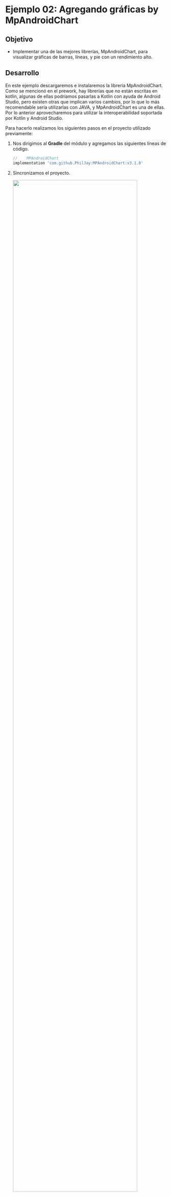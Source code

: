 # Ejemplo 02: Agregando gráficas by MpAndroidChart

## Objetivo

* Implementar una de las mejores librerías, MpAndroidChart, para visualizar gráficas de barras, líneas, y pie con un rendimiento alto.

## Desarrollo

En este ejemplo descargaremos e instalaremos la librería MpAndroidChart. Como se mencionó en el prework, hay librerías que no están escritas en kotlin, algunas de ellas podríamos pasarlas a Kotlin con ayuda de Android Studio, pero existen otras que implican varios cambios, por lo que lo más recomendable sería utilizarlas con JAVA, y MpAndroidChart es una de ellas. Por lo anterior aprovecharemos para utilizar la interoperabilidad soportada por Kotlin y Android Studio.

Para hacerlo realizamos los siguientes pasos en el proyecto utilizado previamente:

1. Nos dirigimos al **Gradle** del módulo y agregamos las siguientes líneas de código.

    ```gradle
    //    MPAndroidChart
    implementation 'com.github.PhilJay:MPAndroidChart:v3.1.0'
    ```

2. Sincronizamos el proyecto.

    <img src="assets/01.png" width="90%"/> 

3. Creamos el **package items**, donde agregaremos los ítems que pintarán las gráficas.

4. La primera clase es abstracta y tiene por nombre **ChartItem**, y tiene la tarea de agregar los métodos que implementarán los items, así como el tipo que tendrán. Para ello agregamos el siguiente código.

    ```kotlin
    public abstract class ChartItem {

        static final int TYPE_BARCHART = 0;
        static final int TYPE_LINE_CHART = 1;
        static final int TYPE_PIE_CHART = 2;

        ChartData<?> mChartData;

        ChartItem(ChartData<?> cd) {
            this.mChartData = cd;
        }

        public abstract int getItemType();

        public abstract View getView(int position, View convertView, Context c);
    }
    ```

5. La segunda clase tiene por nombre **BarChartItem**, y se añade con el siguiente código. 

    > Nota: fue agregada una condicional dentro del constructor para obtener el color, según el tema del dispositivo “**Dark / Day**”.

    ```kotlin
    public class BarChartItem extends ChartItem {

        private final Typeface mTf;
        private final int resTextColor;

        public BarChartItem(ChartData<?> cd, Context c) {
            super(cd);

            mTf = Typeface.createFromAsset(c.getAssets(), "OpenSans-Regular.ttf");

            resTextColor = Build.VERSION.SDK_INT >= Build.VERSION_CODES.M ?
                    c.getResources().getColor(R.color.text_color, c.getTheme())
                    : c.getResources().getColor(R.color.text_color);
        }

        @Override
        public int getItemType() {
            return TYPE_BARCHART;
        }

        @SuppressLint("InflateParams")
        @Override
        public View getView(int position, View convertView, Context c) {

            ViewHolder holder;

            if (convertView == null) {

                holder = new ViewHolder();

                convertView = LayoutInflater.from(c).inflate(
                        R.layout.list_item_barchart, null);
                holder.chart = convertView.findViewById(R.id.chart);

                convertView.setTag(holder);

            } else {
                holder = (ViewHolder) convertView.getTag();
            }

            holder.chart.getDescription().setEnabled(false);
            holder.chart.setDrawGridBackground(false);
            holder.chart.setDrawBarShadow(false);

            XAxis xAxis = holder.chart.getXAxis();
            xAxis.setPosition(XAxisPosition.BOTTOM);
            xAxis.setTypeface(mTf);
            xAxis.setTextColor(resTextColor);
            xAxis.setDrawGridLines(false);
            xAxis.setDrawAxisLine(true);

            YAxis leftAxis = holder.chart.getAxisLeft();
            leftAxis.setTypeface(mTf);
            leftAxis.setLabelCount(5, false);
            leftAxis.setTextColor(resTextColor);
            leftAxis.setSpaceTop(20f);
            leftAxis.setAxisMinimum(0f);

            YAxis rightAxis = holder.chart.getAxisRight();
            rightAxis.setTypeface(mTf);
            rightAxis.setTextColor(resTextColor);
            rightAxis.setLabelCount(5, false);
            rightAxis.setSpaceTop(20f);
            rightAxis.setAxisMinimum(0f);

            mChartData.setValueTypeface(mTf);

            Legend l = holder.chart.getLegend();
            l.setTextColor(resTextColor);

            holder.chart.setData((BarData) mChartData);
            holder.chart.setFitBars(true);

            holder.chart.animateY(700);

            return convertView;
        }

        private static class ViewHolder {
            BarChart chart;
        }
    }
    ```

6. La tercera clase tiene el nombre de **LineChartItem**, y esta se encarga de mostrar los datos de la gráfica de líneas. Agregamos el siguiente código para establecerla.

    ```kotlin
    public class LineChartItem extends ChartItem {

        private final Typeface mTf;
        private final int resTextColor;

        public LineChartItem(ChartData<?> cd, Context c) {
            super(cd);

            mTf = Typeface.createFromAsset(c.getAssets(), "OpenSans-Regular.ttf");

            resTextColor = Build.VERSION.SDK_INT >= Build.VERSION_CODES.M ?
                    c.getResources().getColor(R.color.text_color, c.getTheme())
                    : c.getResources().getColor(R.color.text_color);
        }

        @Override
        public int getItemType() {
            return TYPE_LINE_CHART;
        }

        @SuppressLint("InflateParams")
        @Override
        public View getView(int position, View convertView, Context c) {

            ViewHolder holder;

            if (convertView == null) {

                holder = new ViewHolder();

                convertView = LayoutInflater.from(c).inflate(
                        R.layout.list_item_linechart, null);
                holder.chart = convertView.findViewById(R.id.chart);

                convertView.setTag(holder);

            } else {
                holder = (ViewHolder) convertView.getTag();
            }

            holder.chart.getDescription().setEnabled(false);
            holder.chart.setDrawGridBackground(false);

            XAxis xAxis = holder.chart.getXAxis();
            xAxis.setPosition(XAxisPosition.BOTTOM);
            xAxis.setTypeface(mTf);
            xAxis.setTextColor(resTextColor);
            xAxis.setDrawGridLines(false);
            xAxis.setDrawAxisLine(true);

            YAxis leftAxis = holder.chart.getAxisLeft();
            leftAxis.setTypeface(mTf);
            leftAxis.setTextColor(resTextColor);
            leftAxis.setLabelCount(5, false);
            leftAxis.setAxisMinimum(0f);

            YAxis rightAxis = holder.chart.getAxisRight();
            rightAxis.setTypeface(mTf);
            rightAxis.setTextColor(resTextColor);
            rightAxis.setLabelCount(5, false);
            rightAxis.setDrawGridLines(false);
            rightAxis.setAxisMinimum(0f);

            Legend l = holder.chart.getLegend();
            l.setTextColor(resTextColor);

            holder.chart.setData((LineData) mChartData);

            holder.chart.animateX(750);

            return convertView;
        }

        private static class ViewHolder {
            LineChart chart;
        }
    }
    ```

7. Por último, la cuarta clase se añade con el nombre de **PieChartItem**, para mostrar los valores del pie, y se suma lo siguiente.

    ```kotlin
    public class PieChartItem extends ChartItem {

        private final Typeface mTf;
        private final SpannableString mCenterText;
        private final int resTextColor;

        public PieChartItem(ChartData<?> cd, Context c) {
            super(cd);

            mTf = Typeface.createFromAsset(c.getAssets(), "OpenSans-Regular.ttf");
            mCenterText = generateCenterText();

            resTextColor = Build.VERSION.SDK_INT >= Build.VERSION_CODES.M ?
                    c.getResources().getColor(R.color.text_color, c.getTheme())
                    : c.getResources().getColor(R.color.text_color);
        }

        @Override
        public int getItemType() {
            return TYPE_PIE_CHART;
        }

        @SuppressLint("InflateParams")
        @Override
        public View getView(int position, View convertView, Context c) {

            ViewHolder holder;

            if (convertView == null) {

                holder = new ViewHolder();

                convertView = LayoutInflater.from(c).inflate(
                        R.layout.list_item_piechart, null);
                holder.chart = convertView.findViewById(R.id.chart);

                convertView.setTag(holder);

            } else {
                holder = (ViewHolder) convertView.getTag();
            }

            holder.chart.getDescription().setEnabled(false);
            holder.chart.setHoleRadius(52f);
            holder.chart.setTransparentCircleRadius(57f);
            holder.chart.setCenterText(mCenterText);
            holder.chart.setHoleColor(resTextColor);
            holder.chart.setCenterTextTypeface(mTf);
            holder.chart.setCenterTextSize(9f);
            holder.chart.setUsePercentValues(true);
            holder.chart.setExtraOffsets(5, 10, 50, 10);

            mChartData.setValueFormatter(new PercentFormatter());
            mChartData.setValueTypeface(mTf);
            mChartData.setValueTextSize(11f);
            mChartData.setValueTextColor(resTextColor);

            holder.chart.setData((PieData) mChartData);

            Legend l = holder.chart.getLegend();
            l.setVerticalAlignment(Legend.LegendVerticalAlignment.TOP);
            l.setHorizontalAlignment(Legend.LegendHorizontalAlignment.RIGHT);
            l.setOrientation(Legend.LegendOrientation.VERTICAL);
            l.setTextColor(resTextColor);
            l.setDrawInside(false);
            l.setYEntrySpace(0f);
            l.setYOffset(0f);

            holder.chart.animateY(900);

            return convertView;
        }

        private SpannableString generateCenterText() {
            SpannableString s = new SpannableString("MPAndroidChart\nBedu\nAdvanced");
            s.setSpan(new RelativeSizeSpan(1.6f), 0, 14, 0);
            s.setSpan(new ForegroundColorSpan(ColorTemplate.VORDIPLOM_COLORS[0]), 0, 14, 0);
            s.setSpan(new RelativeSizeSpan(1.0f), 14, 20, 0);
            s.setSpan(new ForegroundColorSpan(Color.GRAY), 14, 20, 0);
            s.setSpan(new RelativeSizeSpan(1.4f), 20, s.length(), 0);
            s.setSpan(new ForegroundColorSpan(ColorTemplate.getHoloBlue()), 20, s.length(), 0);
            return s;
        }

        private static class ViewHolder {
            PieChart chart;
        }
    }
    ```

8. Descarga la fuente de la [siguiente dirección](./OpenSans-Regular.ttf) y agrégala en la carpeta de **assets**.

    <img src="assets/03.png" width="80%"/> 

9. Una vez creado el código de los **ítems**, agregamos la interfaz de los mismos mediante el siguiente código.

    9.1  xml list_item_barchart


    ```xml
    <?xml version="1.0" encoding="utf-8"?>
    <LinearLayout xmlns:android="http://schemas.android.com/apk/res/android"
        android:layout_width="match_parent"
        android:layout_height="wrap_content"
        android:orientation="vertical" >

        <com.github.mikephil.charting.charts.BarChart
            android:id="@+id/chart"
            android:layout_width="match_parent"
            android:layout_height="200dp" />

    </LinearLayout>
    ```

    9.2 xml list_item_linechart

    ```xml
    <?xml version="1.0" encoding="utf-8"?>
    <LinearLayout xmlns:android="http://schemas.android.com/apk/res/android"
        android:layout_width="match_parent"
        android:layout_height="wrap_content"
        android:orientation="vertical" >

        <com.github.mikephil.charting.charts.LineChart
            android:id="@+id/chart"
            android:layout_width="match_parent"
            android:layout_height="200dp" />

    </LinearLayout>
    ```

    9.3 xml list_item_piechart

    ```xml
    <?xml version="1.0" encoding="utf-8"?>
    <LinearLayout xmlns:android="http://schemas.android.com/apk/res/android"
        android:layout_width="match_parent"
        android:layout_height="wrap_content"
        android:orientation="vertical" >

        <com.github.mikephil.charting.charts.PieChart
            android:id="@+id/chart"
            android:layout_width="match_parent"
            android:layout_height="345dp" />

    </LinearLayout>
    ```

10. Ahora nos dirigimos al **ChartActivity** y agregamos el siguiente código dentro del **onCreate**, el cual va a crear las 30 gráficas que veremos dentro de nuestra pantalla, además de seleccionar el color del texto a partir del tema, por lo que no debes olvidar agregar la variable resTextColor.

    ```kotlin
    private int resTextColor;

    ...

    resTextColor = Build.VERSION.SDK_INT >= Build.VERSION_CODES.M ?
            getResources().getColor(R.color.text_color, getTheme())
            : getResources().getColor(R.color.text_color);

    ListView listView = findViewById(R.id.listView);
    ArrayList<ChartItem> list = new ArrayList<>();

    for (int i = 0; i < 30; i++) {
        if (i % 3 == 0) {
            list.add(new LineChartItem(generateDataLine(i + 1), getApplicationContext()));
        } else if (i % 3 == 1) {
            list.add(new BarChartItem(generateDataBar(i + 1), getApplicationContext()));
        } else {
            list.add(new PieChartItem(generateDataPie(), getApplicationContext()));
        }
    }

    ChartDataAdapter cda = new ChartDataAdapter(getApplicationContext(), list);
    listView.setAdapter(cda);
    ```

11. Ya que nuestra pantalla tendrá una lista, necesitamos crear un **adaptador**. Es posible agregar el siguiente código debajo del **onCreate** para ello.

    ```kotlin
    private static class ChartDataAdapter extends ArrayAdapter<ChartItem> {

        ChartDataAdapter(Context context, List<ChartItem> objects) {
            super(context, 0, objects);
        }

        @NonNull
        @Override
        public View getView(int position, View convertView, @NonNull ViewGroup parent) {
            return getItem(position).getView(position, convertView, getContext());
        }

        @Override
        public int getItemViewType(int position) {
            ChartItem ci = getItem(position);
            return ci != null ? ci.getItemType() : 0;
        }

        @Override
        public int getViewTypeCount() {
            return 3;
        }
    }
    ```

12. Como lo has notado, el código que agregamos en el **onCreate** muestra errores, ya que aún no hemos creado las funciones que generarán los datos para nuestras gráficas. 
A continuación se muestra el código de las tres gráficas.

    12.1 Función generateDataLine

    ```kotlin
    private LineData generateDataLine(int cnt) {

        ArrayList<Entry> values1 = new ArrayList<>();

        for (int i = 0; i < 12; i++) {
            values1.add(new Entry(i, (int) (Math.random() * 65) + 40));
        }

        LineDataSet d1 = new LineDataSet(values1, "New DataSet " + cnt + ", (1)");
        d1.setLineWidth(2.5f);
        d1.setCircleRadius(4.5f);
        d1.setHighLightColor(resTextColor);
        d1.setValueTextColor(resTextColor);
        d1.setDrawValues(false);

        ArrayList<Entry> values2 = new ArrayList<>();

        for (int i = 0; i < 12; i++) {
            values2.add(new Entry(i, values1.get(i).getY() - 30));
        }

        LineDataSet d2 = new LineDataSet(values2, "New DataSet " + cnt + ", (2)");
        d2.setLineWidth(2.5f);
        d2.setCircleRadius(4.5f);
        d2.setHighLightColor(resTextColor);
        d2.setColor(ColorTemplate.MATERIAL_COLORS[0]);
        d2.setCircleColor(ColorTemplate.MATERIAL_COLORS[0]);
        d1.setValueTextColor(resTextColor);
        d2.setDrawValues(false);

        ArrayList<ILineDataSet> sets = new ArrayList<>();
        sets.add(d1);
        sets.add(d2);

        return new LineData(sets);
    }
    ```

    12.2 Función generateDataBar

    ```kotlin
    private BarData generateDataBar(int cnt) {
        ArrayList<BarEntry> entries = new ArrayList<>();

        for (int i = 0; i < 12; i++) {
            entries.add(new BarEntry(i, (int) (Math.random() * 70) + 30));
        }

        BarDataSet d = new BarDataSet(entries, "New DataSet " + cnt);
        d.setColors(ColorTemplate.MATERIAL_COLORS);
        d.setHighLightAlpha(255);
        d.setValueTextColor(resTextColor);

        BarData cd = new BarData(d);
        cd.setBarWidth(0.9f);
        cd.setValueTextColor(resTextColor);
        return cd;
    }
    ```

    12.3 Función generateDataPie

    ```kotlin
    private PieData generateDataPie() {
        ArrayList<PieEntry> entries = new ArrayList<>();

        for (int i = 0; i < 4; i++) {
            entries.add(new PieEntry((float) ((Math.random() * 70) + 30), "Quarter " + (i + 1)));
        }

        PieDataSet d = new PieDataSet(entries, "");
        d.setSliceSpace(2f);
        d.setValueTextColor(resTextColor);
        d.setColors(ColorTemplate.MATERIAL_COLORS);

        return new PieData(d);
    }
    ```

13. Ejecutamos el proyecto y hacemos clic en el botón **Mp Android Chart**. 
Ahora se visualizarán las gráficas de la siguiente forma.

    <img src="assets/02.png" width="60%"/>

</br>

**¡Hecho!** Ahora nuestra app puede mostrar gráficas con muy buen rendimiento a pesar de la cantidad de elementos en la lista.

</br>

[Siguiente ](../Ejemplo-03/README.md)(Ejemplo 3)